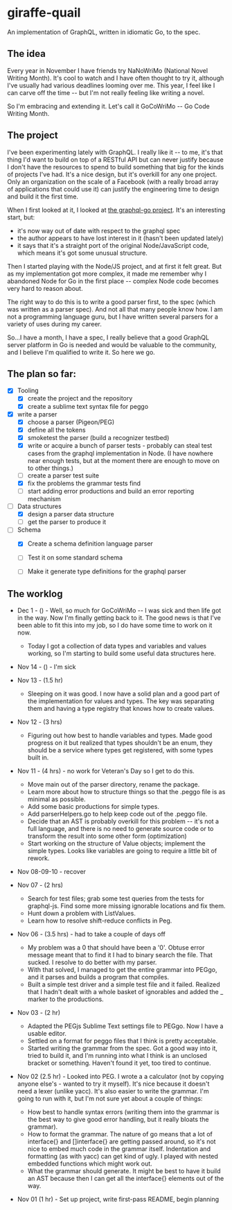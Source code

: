 # giraffe-quail
An implementation of GraphQL, written in idiomatic Go, to the spec.

## The idea
Every year in November I have friends try NaNoWriMo (National Novel Writing Month). It's cool to watch and I have often thought to try it, although I've usually had various deadlines looming over me. This year, I feel like I can carve off the time -- but I'm not really feeling like writing a novel.

So I'm embracing and extending it. Let's call it GoCoWriMo -- Go Code Writing Month.

## The project
I've been experimenting lately with GraphQL. I really like it -- to me, it's that thing I'd want to build on top of a RESTful API but can never justify because I don't have the resources to spend to build something that big for the kinds of projects I've had. It's a nice design, but it's overkill for any one project. Only an organization on the scale of a Facebook (with a really broad array of applications that could use it) can justify the engineering time to design and build it the first time.

When I first looked at it, I looked at [the graphql-go project](https://github.com/graphql-go/graphql). It's an interesting start, but:

* it's now way out of date with respect to the graphql spec
* the author appears to have lost interest in it (hasn't been updated lately)
* it says that it's a straight port of the original Node/JavaScript code, which means it's got some unusual structure.

Then I started playing with the Node/JS project, and at first it felt great. But as my implementation got more complex, it made me remember why I abandoned Node for Go in the first place -- complex Node code becomes very hard to reason about.

The right way to do this is to write a good parser first, to the spec (which was written as a parser spec). And not all that many people know how. I am not a programming language guru, but I have written several parsers for a variety of uses during my career.

So...I have a month, I have a spec, I really believe that a good GraphQL server platform in Go is needed and would be valuable to the community, and I believe I'm qualified to write it. So here we go.

## The plan so far:

- [x] Tooling
    - [x] create the project and the repository
    - [x] create a sublime text syntax file for peggo
- [x] write a parser
    - [x] choose a parser (Pigeon/PEG)
    - [x] define all the tokens
    - [x] smoketest the parser (build a recognizer testbed)
    - [x] write or acquire a bunch of parser tests - probably can steal test cases from the graphql implementation in Node. (I have nowhere near enough tests, but at the moment there are enough to move on to other things.)
    - [ ] create a parser test suite
    - [x] fix the problems the grammar tests find
    - [ ] start adding error productions and build an error reporting mechanism
- [ ] Data structures
    - [x] design a parser data structure
    - [ ] get the parser to produce it
- [ ] Schema
    - [x] Create a schema definition language parser
    - [ ] Test it on some standard schema
    - [ ] Make it generate type definitions for the graphql parser


## The worklog

* Dec 1 - () - Well, so much for GoCoWriMo -- I was sick and then life got in the way. Now I'm finally getting back to it. The good news is that I've been able to fit this into my job, so I do have some time to work on it now.
    * Today I got a collection of data types and variables and values working, so I'm starting to build some useful data structures here.

* Nov 14 - () - I'm sick

* Nov 13 - (1.5 hr)
    * Sleeping on it was good. I now have a solid plan and a good part of the implementation for values and types. The key was separating them and having a type registry that knows how to create values.

* Nov 12 - (3 hrs)
    * Figuring out how best to handle variables and types. Made good progress on it but realized that types shouldn't be an enum, they should be a service where types get registered, with some types built in.

* Nov 11 - (4 hrs) - no work for Veteran's Day so I get to do this.
    * Move main out of the parser directory, rename the package.
    * Learn more about how to structure things so that the .peggo file is as minimal as possible.
    * Add some basic productions for simple types.
    * Add parserHelpers.go to help keep code out of the .peggo file.
    * Decide that an AST is probably overkill for this problem -- it's not a full language, and there is no need to generate source code or to transform the result
    into some other form (optimization)
    * Start working on the structure of Value objects; implement the simple types. Looks like variables are going to require a little bit of rework.

* Nov 08-09-10 - recover

* Nov 07 - (2 hrs)
    * Search for test files; grab some test queries from the tests for graphql-js. Find some more missing ignorable locations and fix them.
    * Hunt down a problem with ListValues.
    * Learn how to resolve shift-reduce conflicts in Peg.

* Nov 06 - (3.5 hrs) - had to take a couple of days off
    * My problem was a 0 that should have been a '0'. Obtuse error message meant that to find it I had to binary search the file. That sucked. I resolve to do better with my parser.
    * With that solved, I managed to get the entire grammar into PEGgo, and it parses and builds a program that compiles.
    * Built a simple test driver and a simple test file and it failed. Realized that I hadn't dealt with a whole basket of ignorables and added the _ marker to the productions.

* Nov 03 - (2 hr)
    * Adapted the PEGjs Sublime Text settings file to PEGgo. Now I have a usable editor.
    * Settled on a format for peggo files that I think is pretty acceptable.
    * Started writing the grammar from the spec. Got a good way into it, tried to build it, and I'm running into what I think is an unclosed bracket or something. Haven't found it yet, too tired to continue.

* Nov 02 (2.5 hr) - Looked into PEG. I wrote a a calculator (not by copying anyone else's - wanted to try it myself). It's nice because it doesn't need a lexer (unlike yacc). It's also easier to write the grammar. I'm going to run with it, but I'm not sure yet about a couple of things:
    * How best to handle syntax errors (writing them into the grammar is the best way to give good error handling, but it really bloats the grammar).
    * How to format the grammar. The nature of go means that a lot of interface{} and []interface{} are getting passed around, so it's not nice to embed much code in the grammar itself. Indentation and formatting (as with yacc) can get kind of ugly. I played with nested embedded functions which might work out.
    * What the grammar should generate. It might be best to have it build an AST because then I can get all the interface{} elements out of the way.

* Nov 01 (1 hr) - Set up project, write first-pass README, begin planning
